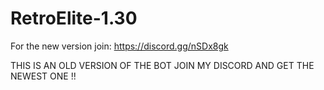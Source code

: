 # RetroElite-1.30
For the new version join: https://discord.gg/nSDx8gk


THIS IS AN OLD VERSION OF THE BOT JOIN MY DISCORD AND GET THE NEWEST ONE !!
